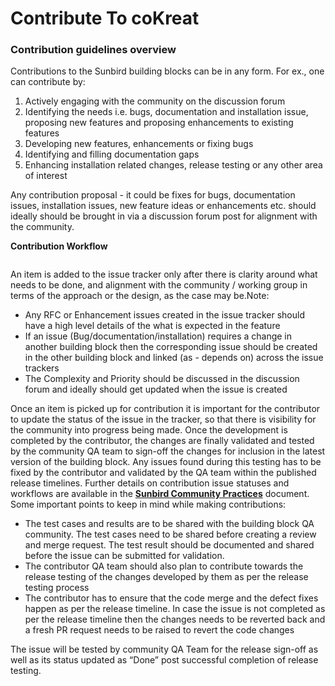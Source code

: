 # Contribute To coKreat

### **Contribution guidelines overview**

Contributions to the Sunbird building blocks can be in any form. For ex., one can contribute by:

1. Actively engaging with the community on the discussion forum
2. Identifying the needs i.e. bugs, documentation and installation issue, proposing new features and proposing enhancements to existing features
3. Developing new features, enhancements or fixing bugs
4. Identifying and filling documentation gaps
5. Enhancing installation related changes, release testing or any other area of interest

​Any contribution proposal - it could be fixes for bugs, documentation issues, installation issues, new feature ideas or enhancements etc. should ideally should be brought in via a discussion forum post for alignment with the community.​​

**Contribution Workflow**

<figure><img src="https://1497159047-files.gitbook.io/~/files/v0/b/gitbook-x-prod.appspot.com/o/spaces%2F4ZKyfmmhMWpPkD6iYvKF%2Fuploads%2FjIvkMn7b8Dvg2BZyMLqs%2FScreenshot%202023-01-27%20at%201.03.59%20PM.png?alt=media&#x26;token=7d0c15f2-e724-4288-87f7-ffbe16c5de33" alt=""><figcaption></figcaption></figure>

An item is added to the issue tracker only after there is clarity around what needs to be done, and alignment with the community / working group in terms of the approach or the design, as the case may be.Note:

* Any RFC or Enhancement issues created in the issue tracker should have a high level details of the what is expected in the feature
* If an issue (Bug/documentation/installation) requires a change in another building block then the corresponding issue should be created in the other building block and linked (as - depends on) across the issue trackers
* The Complexity and Priority should be discussed in the discussion forum and ideally should get updated when the issue is created

Once an item is picked up for contribution it is important for the contributor to update the status of the issue in the tracker, so that there is visibility for the community into progress being made. Once the development is completed by the contributor, the changes are finally validated and tested by the community QA team to sign-off the changes for inclusion in the latest version of the building block. Any issues found during this testing has to be fixed by the contributor and validated by the QA team within the published release timelines. Further details on contribution issue statuses and workflows are available in the [**Sunbird Community Practices**](https://sunbird.gitbook.io/sunbird-community-practices/VJZlxBFjATn5Y97QSiJB/) document.​Some important points to keep in mind while making contributions:

* The test cases and results are to be shared with the building block QA community. The test cases need to be shared before creating a review and merge request. The test result should be documented and shared before the issue can be submitted for validation.
* The contributor QA team should also plan to contribute towards the release testing of the changes developed by them as per the release testing process
* The contributor has to ensure that the code merge and the defect fixes happen as per the release timeline. In case the issue is not completed as per the release timeline then the changes needs to be reverted back and a fresh PR request needs to be raised to revert the code changes

The issue will be tested by community QA Team for the release sign-off as well as its status updated as “Done” post successful completion of release testing.​
